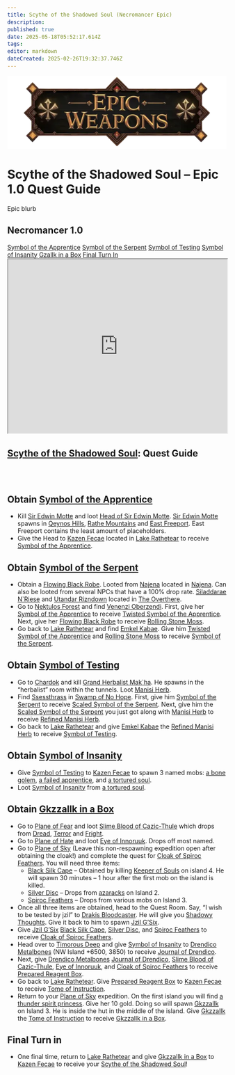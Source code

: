 ```yaml
---
title: Scythe of the Shadowed Soul (Necromancer Epic)
description: 
published: true
date: 2025-05-18T05:52:17.614Z
tags: 
editor: markdown
dateCreated: 2025-02-26T19:32:37.746Z
---
```


<!-- ───────────── Necromancer Epic 1.0 – Scythe of the Shadowed Soul ───────────── -->
<div class="page-container">

  <!-- Header ------------------------------------------------------- -->
  <div class="hero-card">
    <img src="/epicweapons.webp" alt="Epic Necromancer Weapons Banner" class="hero-img">
    <h1 class="hero-title">Scythe of the Shadowed Soul – Epic 1.0 Quest Guide</h1>
    <p class="hero-sub">Epic blurb</p>
  </div>

  <!-- Original top-level heading kept intact ----------------------- -->
  <h2 id="top" class="quest-card">Necromancer 1.0</h2>

  <!-- Quick-Nav ---------------------------------------------------- -->
  <nav class="toc-nav">
    <a href="#Apprentice">Symbol of the Apprentice</a>
    <a href="#Serpent">Symbol of the Serpent</a>
    <a href="#Testing">Symbol of Testing</a>
    <a href="#Insanity">Symbol of Insanity</a>
    <a href="#Gzallk">Gzallk in a Box</a>
    <a href="#final">Final Turn In</a>
  </nav>

  <!-- Item Preview ------------------------------------------------- -->
  <iframe src="https://eqdb.net/item/detail/20544" width="100%" height="400"></iframe>






<h2><a href="https://eqdb.net/item/detail/20544">Scythe of the Shadowed Soul</a>: Quest Guide</h2>
<br><br>

  
<!-- ────────── Symbol of the Apprentice ────────── -->
<div class="quest-card" id="Apprentice">
<h2>Obtain <a href="https://eqdb.net/item/detail/20642">Symbol of the Apprentice</a></h2>
<ul>
<li> Kill <a href="https://eqdb.net/npc/detail/10199">Sir Edwin Motte</a> and loot <a href="https://eqdb.net/item/detail/20641">Head of Sir Edwin Motte</a>. <a href="https://eqdb.net/npc/detail/10199">Sir Edwin Motte</a> spawns in <a href="https://eqdb.net/zone/detail/4">Qeynos Hills</a>, <a href="https://eqdb.net/zone/detail/50">Rathe Mountains</a> and <a href="https://eqdb.net/zone/detail/10">East Freeport</a>. East Freeport contains the least amount of placeholders.  </li>
  <li> Give the Head to <a href="https://eqdb.net/npc/detail/51048">Kazen Fecae</a> located in <a href="https://eqdb.net/zone/detail/51">Lake Rathetear</a> to receive <a href="https://eqdb.net/item/detail/20642">Symbol of the Apprentice</a>.

</ul>
</div>  
  
  

<div class="quest-card" id="Serpent">
<h2>Obtain <a href="https://eqdb.net/item/detail/20644">Symbol of the Serpent</a></h2>
<ul>
  <li>
    Obtain a <a href="https://eqdb.net/item/detail/1320">Flowing Black Robe</a>. Looted from <a href="https://eqdb.net/npc/detail/44100">Najena</a> located in <a href="https://eqdb.net/zone/detail/44">Najena</a>. Can also be looted from several NPCs that have a 100% drop rate. <a href="https://eqdb.net/npc/detail/93109">Siladdarae N`Riese</a> and <a href="https://eqdb.net/npc/detail/93112">Utandar Rizndown</a> located in <a href="https://eqdb.net/zone/detail/93">The Overthere</a>. 
  </li>
    <li>
    Go to <a href="https://eqdb.net/zone/detail/25">Nektulos Forest</a> and find <a href="https://eqdb.net/npc/detail/25113">Venenzi Oberzendi</a>. First, give her <a href="https://eqdb.net/item/detail/20642">Symbol of the Apprentice</a> to receive <a href="https://eqdb.net/item/detail/20643">Twisted Symbol of the Apprentice</a>. Next, give her <a href="https://eqdb.net/item/detail/1320">Flowing Black Robe</a> to receive <a href="https://eqdb.net/item/detail/20649">Rolling Stone Moss</a>.
  </li>
    <li>
    Go back to <a href="https://eqdb.net/zone/detail/51">Lake Rathetear</a> and find <a href="https://eqdb.net/npc/detail/51047">Emkel Kabae</a>. Give him <a href="https://eqdb.net/item/detail/20643">Twisted Symbol of the Apprentice</a> and <a href="https://eqdb.net/item/detail/20649">Rolling Stone Moss</a> to receive <a href="https://eqdb.net/item/detail/20644">Symbol of the Serpent</a>.
  </li>
</ul>
</div>

<div class="quest-card" id="Testing">
<h2>Obtain <a href="https://eqdb.net/item/detail/20647">Symbol of Testing</a></h2>
<ul>
  <li>
    Go to <a href="https://eqdb.net/zone/detail/103">Chardok</a> and kill <a href="https://eqdb.net/npc/detail/103139">Grand Herbalist Mak`ha</a>. He spawns in the “herbalist” room within the tunnels. Loot <a href="https://eqdb.net/item/detail/20654">Manisi Herb</a>.
      <li>
    Find <a href="https://eqdb.net/npc/detail/83074">Ssessthrass</a> in <a href="https://eqdb.net/zone/detail/83">Swamp of No Hope</a>. First, give him <a href="https://eqdb.net/item/detail/20644">Symbol of the Serpent</a> to receive <a href="https://eqdb.net/item/detail/20645">Scaled Symbol of the Serpent</a>. Next, give him the <a href="https://eqdb.net/item/detail/20645">Scaled Symbol of the Serpent</a> you just got along with <a href="https://eqdb.net/item/detail/20654">Manisi Herb</a> to receive <a href="https://eqdb.net/item/detail/20650">Refined Manisi Herb</a>.
  </li>
    <li>Go back to <a href="https://eqdb.net/zone/detail/51">Lake Rathetear</a> and give <a href="https://eqdb.net/npc/detail/51047">Emkel Kabae</a> the <a href="https://eqdb.net/item/detail/20650">Refined Manisi Herb</a> to receive <a href="https://eqdb.net/item/detail/20647">Symbol of Testing</a>.
  </li>
</ul>
</div>

<div class="quest-card" id="Insanity">
<h2>Obtain <a href="https://eqdb.net/item/detail/20648">Symbol of Insanity</a></h2>
<ul>
 
  <li>
    Give <a href="https://eqdb.net/item/detail/20647">Symbol of Testing</a> to <a href="https://eqdb.net/npc/detail/51048">Kazen Fecae</a> to spawn 3 named mobs: <a href="https://eqdb.net/npc/detail/51153">a bone golem</a>, <a href="https://eqdb.net/npc/detail/51152">a failed apprentice</a>, and <a href="https://eqdb.net/npc/detail/51144">a tortured soul</a>.
  </li>
  <li>
    Loot <a href="https://eqdb.net/item/detail/20648">Symbol of Insanity</a> from <a href="https://eqdb.net/npc/detail/51144">a tortured soul</a>.
  </li>
</ul>
  </div>
  <div class="quest-card" id="Gzallk">
<h2>Obtain <a href="https://eqdb.net/item/detail/20652">Gkzzallk in a Box</a></h2>
<ul>
   <li>
    Go to <a href="https://eqdb.net/zone/detail/72">Plane of Fear</a> and loot <a href="https://eqdb.net/item/detail/20655">Slime Blood of Cazic-Thule</a> which drops from <a href="https://eqdb.net/npc/detail/72000">Dread</a>, <a href="https://eqdb.net/npc/detail/72002">Terror</a> and <a href="https://eqdb.net/npc/detail/72004">Fright</a>.
  </li>
    <li>
    Go to <a href="https://eqdb.net/zone/detail/186">Plane of Hate</a> and loot <a href="https://eqdb.net/item/detail/20656">Eye of Innoruuk</a>. Drops off most named.  
  </li>
  <li>
    Go to <a href="https://eqdb.net/zone/detail/71">Plane of Sky</a> (Leave this non-respawning expedition open after obtaining the cloak!) and complete the quest for <a href="https://eqdb.net/item/detail/1278">Cloak of Spiroc Feathers</a>. You will need three items:
    <ul>
      <li><a href="https://eqdb.net/item/detail/20783">Black Silk Cape</a> – Obtained by killing <a href="https://eqdb.net/npc/detail/71075">Keeper of Souls</a> on island 4. He will spawn 30 minutes – 1 hour after the first mob on the island is killed. </li>
      <li><a href="https://eqdb.net/item/detail/20938">Silver Disc</a> – Drops from <a href="https://eqdb.net/npc/detail/71031">azaracks</a> on Island 2.</li>
      <li><a href="https://eqdb.net/item/detail/20782">Spiroc Feathers</a> – Drops from various mobs on Island 3.</li>
    </ul>
    
  </li>
  
  <li>
    Once all three items are obtained, head to the Quest Room. Say, “I wish to be tested by jzil” to <a href="https://eqdb.net/npc/detail/71053">Drakis Bloodcaster</a>. He will give you <a href="https://eqdb.net/item/detail/18536">Shadowy Thoughts</a>. Give it back to him to spawn <a href="https://eqdb.net/npc/detail/71074">Jzil G’Six</a>.
  </li>
  <li>
    Give <a href="https://eqdb.net/npc/detail/71074">Jzil G’Six</a> <a href="https://eqdb.net/item/detail/20783">Black Silk Cape</a>, <a href="https://eqdb.net/item/detail/20938">Silver Disc</a>, and <a href="https://eqdb.net/item/detail/20782">Spiroc Feathers</a> to receive <a href="https://eqdb.net/item/detail/1278">Cloak of Spiroc Feathers</a>.
  </li>
    <li>Head over to <a href="https://eqdb.net/zone/detail/96">Timorous Deep</a> and give <a href="https://eqdb.net/item/detail/20648">Symbol of Insanity</a> to <a href="https://eqdb.net/npc/detail/96034">Drendico Metalbones</a> (NW Island +6500, 3850) to receive <a href="https://eqdb.net/item/detail/18086">Journal of Drendico</a>.</li>
  <li>Next, give <a href="https://eqdb.net/npc/detail/96034">Drendico Metalbones</a> <a href="https://eqdb.net/item/detail/18086">Journal of Drendico</a>, <a href="https://eqdb.net/item/detail/20655">Slime Blood of Cazic-Thule</a>, <a href="https://eqdb.net/item/detail/20656">Eye of Innoruuk</a>, and <a href="https://eqdb.net/item/detail/1278">Cloak of Spiroc Feathers</a> to receive <a href="https://eqdb.net/item/detail/20653">Prepared Reagent Box</a>.</li>
    <li>
    Go back to <a href="https://eqdb.net/zone/detail/51">Lake Rathetear</a>. Give <a href="https://eqdb.net/item/detail/20653">Prepared Reagent Box</a> to <a href="https://eqdb.net/npc/detail/51048">Kazen Fecae</a> to receive <a href="https://eqdb.net/item/detail/18087">Tome of Instruction</a>.
  </li>
    <li>
    Return to your <a href="https://eqdb.net/zone/detail/71">Plane of Sky</a> expedition. On the first island you will find <a href="https://eqdb.net/npc/detail/71032">a thunder spirit princess</a>. Give her 10 gold. Doing so will spawn <a href="https://eqdb.net/npc/detail/71073">Gkzzallk</a> on Island 3. He is inside the hut in the middle of the island. Give <a href="https://eqdb.net/npc/detail/71073">Gkzzallk</a> the <a href="https://eqdb.net/item/detail/18087">Tome of Instruction</a> to receive <a href="https://eqdb.net/item/detail/20652">Gkzzallk in a Box</a>.
  </li>
</ul>
  </div>

  <div class="quest-card" id="final">
<h2>Final Turn in</h2>
<ul>

  <li>
    One final time, return to <a href="https://eqdb.net/zone/detail/51">Lake Rathetear</a> and give <a href="https://eqdb.net/item/detail/20652">Gkzzallk in a Box</a> to <a href="https://eqdb.net/npc/detail/51048">Kazen Fecae</a> to receive your <a href="https://eqdb.net/item/detail/2020544">Scythe of the Shadowed Soul</a>!
  </li>
</ul>
  </div>
